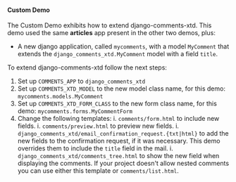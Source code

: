 #### Custom Demo ####

The Custom Demo exhibits how to extend django-comments-xtd. This demo used the same **articles** app present in the other two demos, plus:

 * A new django application, called `mycomments`, with a model `MyComment` that extends the `django_comments_xtd.MyComment` model with a field `title`.
 
To extend django-comments-xtd follow the next steps:

 1. Set up `COMMENTS_APP` to `django_comments_xtd`
 1. Set up `COMMENTS_XTD_MODEL` to the new model class name, for this demo: `mycomments.models.MyComment`
 1. Set up `COMMENTS_XTD_FORM_CLASS` to the new form class name, for this demo: `mycomments.forms.MyCommentForm`
 1. Change the following templates:
  i. `comments/form.html` to include new fields.
  i. `comments/preview.html` to preview new fields.
  i. `django_comments_xtd/email_confirmation_request.{txt|html}` to add the new fields to the confirmation request, if it was necessary. This demo overrides them to include the `title` field in the mail.
  i. `django_comments_xtd/comments_tree.html` to show the new field when displaying the comments. If your project doesn't allow nested comments you can use either this template or `comments/list.html`.
